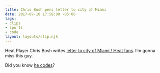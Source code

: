 ```yaml
---
title: Chris Bosh pens letter to city of Miami
date: 2017-07-10 17:58:00 -05:00
tags:
- clips
- sports
- code
layout: layouts/clip.njk
---
```


Heat Player Chris Bosh writes [letter to city of Miami / Heat fans](https://www.chrisbosh.com/a-letter-to-miami/). I’m gonna miss this guy.

Did you know [he codes](https://www.wired.com/2013/10/chris-bosh-why-everyone-should-learn-to-code/)?
